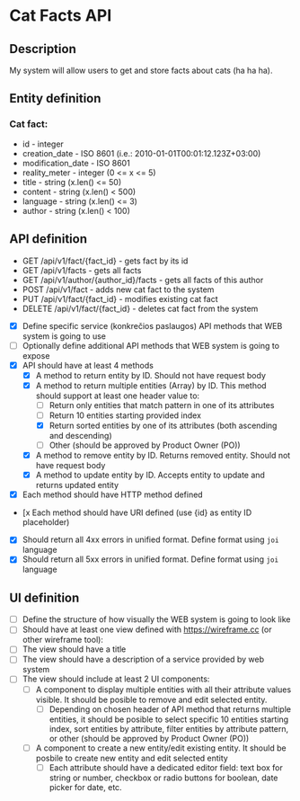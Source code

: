 # Cat Facts API


## Description
My system will allow users to get and store facts about cats (ha ha ha).

## Entity definition

### Cat fact:
- id - integer
- creation_date - ISO 8601 (i.e.: 2010-01-01T00:01:12.123Z+03:00)
- modification_date - ISO 8601
- reality_meter -  integer (0 <= x <= 5)
- title - string (x.len() <= 50)
- content - string (x.len() < 500)
- language - string (x.len() <= 3)
- author - string (x.len() < 100)


## API definition
- GET /api/v1/fact/{fact_id} - gets fact by its id
- GET /api/v1/facts - gets all facts
- GET /api/v1/author/{author_id}/facts - gets all facts of this author
- POST /api/v1/fact - adds new cat fact to the system
- PUT /api/v1/fact/{fact_id} - modifies existing cat fact
- DELETE /api/v1/fact/{fact_id} - deletes cat fact from the system

- [x] Define specific service (konkrečios paslaugos) API methods that WEB system is going to use
- [ ] Optionally define additional API methods that WEB system is going to expose
- [x] API should have at least 4 methods
    - [x] A method to return entity by ID. Should not have request body
    - [x] A method to return multiple entities (Array) by ID. This method should support at least one header value to:
        - [ ] Return only entities that match pattern in one of its attributes
        - [ ] Return 10 entities starting provided index
        - [x] Return sorted entities by one of its attributes (both ascending and descending)
        - [ ] Other (should be approved by Product Owner (PO))
    - [x] A method to remove entity by ID. Returns removed entity. Should not have request body
    - [x] A method to update entity by ID. Accepts entity to update and returns updated entity
- [x] Each method should have HTTP method defined
- [x Each method should have URI defined (use {id} as entity ID placeholder)
- [x] Should return all 4xx errors in unified format. Define format using `joi` language
- [x] Should return all 5xx errors in unified format. Define format using `joi` language

## UI definition
- [ ] Define the structure of how visually the WEB system is going to look like
- [ ] Should have at least one view defined with https://wireframe.cc (or other wireframe tool):
- [ ] The view should have a title
- [ ] The view should have a description of a service provided by web system
- [ ] The view should include at least 2 UI components:
    - [ ] A component to display multiple entities with all their attribute values visible. It should be posible to remove and edit selected entity.
        - [ ] Depending on chosen header of API method that returns multiple entities, it should be posible to select specific 10 entities starting index, sort entities by attribute, filter entities by attribute pattern, or other (should be approved by Product Owner (PO))
    - [ ] A component to create a new entity/edit existing entity. It should be posbile to create new entity and edit selected entity
        - [ ] Each attribute should have a dedicated editor field: text box for string or number, checkbox or radio buttons for boolean, date picker for date, etc.
